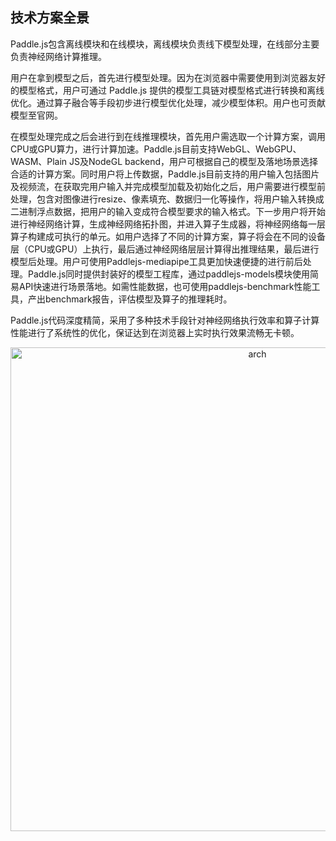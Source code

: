 ## 技术方案全景

Paddle.js包含离线模块和在线模块，离线模块负责线下模型处理，在线部分主要负责神经网络计算推理。

用户在拿到模型之后，首先进行模型处理。因为在浏览器中需要使用到浏览器友好的模型格式，用户可通过 Paddle.js 提供的模型工具链对模型格式进行转换和离线优化。通过算子融合等手段初步进行模型优化处理，减少模型体积。用户也可贡献模型至官网。

在模型处理完成之后会进行到在线推理模块，首先用户需选取一个计算方案，调用CPU或GPU算力，进行计算加速。Paddle.js目前支持WebGL、WebGPU、WASM、Plain JS及NodeGL backend，用户可根据自己的模型及落地场景选择合适的计算方案。同时用户将上传数据，Paddle.js目前支持的用户输入包括图片及视频流，在获取完用户输入并完成模型加载及初始化之后，用户需要进行模型前处理，包含对图像进行resize、像素填充、数据归一化等操作，将用户输入转换成二进制浮点数据，把用户的输入变成符合模型要求的输入格式。下一步用户将开始进行神经网络计算，生成神经网络拓扑图，并进入算子生成器，将神经网络每一层算子构建成可执行的单元。如用户选择了不同的计算方案，算子将会在不同的设备层（CPU或GPU）上执行，最后通过神经网络层层计算得出推理结果，最后进行模型后处理。用户可使用Paddlejs-mediapipe工具更加快速便捷的进行前后处理。Paddle.js同时提供封装好的模型工程库，通过paddlejs-models模块使用简易API快速进行场景落地。如需性能数据，也可使用paddlejs-benchmark性能工具，产出benchmark报告，评估模型及算子的推理耗时。

Paddle.js代码深度精简，采用了多种技术手段针对神经网络执行效率和算子计算性能进行了系统性的优化，保证达到在浏览器上实时执行效果流畅无卡顿。

<p align="center"><img width="774" alt="arch" src="https://user-images.githubusercontent.com/76191671/125030616-f774cd80-e0bd-11eb-948d-b03fef99a0e9.png"></p>